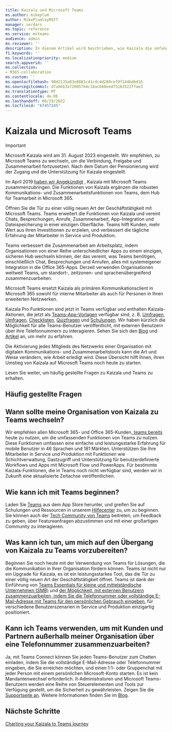 ```yaml
---
title: Kaizala und Microsoft Teams
ms.author: mikeplum
author: MikePlumleyMSFT
manager: serdars
ms.topic: reference
ms.service: msteams
audience: admin
ms.reviewer: ''
description: In diesem Artikel wird beschrieben, wie Kaizala die umfangreichen Funktionen und Features in Microsoft Teams ergänzt.
f1.keywords: ''
ms.localizationpriority: medium
search.appverid: ''
ms.collection:
- M365-collaboration
ms.custom: ''
ms.openlocfilehash: 90d2135a03e8881c41cdc4d280cef9f144bdbd16
ms.sourcegitcommit: d7a86b3a72005764c18acb60eedf5163523ffae3
ms.translationtype: MT
ms.contentlocale: de-DE
ms.lasthandoff: 08/29/2022
ms.locfileid: "67457245"
---
```

# <a name="kaizala-and-microsoft-teams"></a>Kaizala und Microsoft Teams 

> [!Important]
> Microsoft Kaizala wird am 31. August 2023 eingestellt. Wir empfehlen, zu Microsoft Teams zu wechseln, um die Verbindung, Freigabe und Zusammenarbeit fortzusetzen. Nach dem Datum der Pensionierung wird der Zugang und die Unterstützung für Kaizala eingestellt.

Im April 2019 [haben wir Angekündigt](https://techcommunity.microsoft.com/t5/microsoft-kaizala-blog/update-on-kaizala-features-coming-to-microsoft-teams/ba-p/974525) , Kaizala mit Microsoft Teams zusammenzubringen. Die Funktionen von Kaizala ergänzen die robusten Kommunikations- und Zusammenarbeitsfunktionen von Teams, dem Hub für Teamarbeit in Microsoft 365.

Öffnen Sie die Tür zu einer völlig neuen Art der Geschäftstätigkeit mit Microsoft Teams. Teams erweitert die Funktionen von Kaizala und vereint Chats, Besprechungen, Anrufe, Zusammenarbeit, App-Integration und Dateispeicherung in einer einzigen Oberfläche. Teams hilft Kunden, mehr Wert aus ihren Investitionen zu erzielen, und verbessert die tägliche Erfahrung der Mitarbeiter in Service und Produktion.

Teams verbessert die Zusammenarbeit am Arbeitsplatz, indem Organisationen von einer Reihe unterschiedlicher Apps zu einem einzigen, sicheren Hub wechseln können, der das vereint, was Teams benötigen, einschließlich Chat, Besprechungen und Anrufen, alles mit systemeigener Integration in die Office 365-Apps. Derzeit verwenden Organisationen weltweit Teams, um standort-, zeitzonen- und sprachenübergreifend zusammenzuarbeiten.

Microsoft Teams ersetzt Kaizala als primären Kommunikationsclient in Microsoft 365 sowohl für interne Mitarbeiter als auch für Personen in Ihren erweiterten Netzwerken.

Kaizala Pro Funktionen sind jetzt in Teams verfügbar und enthalten Kaizala-Aktionen, die jetzt als [Teams-App-Vorlagen](/microsoftteams/platform/samples/app-templates) verfügbar sind, z. B. [Umfragen](/microsoftteams/platform/samples/app-templates#poll), [Umfragen](/microsoftteams/platform/samples/app-templates#survey), [Checklisten](/microsoftteams/platform/samples/app-templates#checklist), [Quizfragen](/microsoftteams/platform/samples/app-templates#quiz--) und [Schulungen](/microsoftteams/platform/samples/app-templates#training--). Wir haben kürzlich die Möglichkeit für alle Teams-Benutzer veröffentlicht, mit externen Benutzern über ihre Telefonnummern zu interagieren. Sehen Sie sich den [Blog](https://techcommunity.microsoft.com/t5/microsoft-teams-blog/microsoft-teams-users-can-now-chat-with-any-teams-user-outside/ba-p/3070832) und [Artikel](https://support.microsoft.com/en-us/office/add-or-invite-people-outside-your-teams-org-to-a-chat-6897ab47-9f60-4db6-8b95-18599714fe57) an, um mehr zu erfahren.

Die Aktivierung jedes Mitglieds des Netzwerks einer Organisation mit digitalen Kommunikations- und Zusammenarbeitstools kann die Art und Weise verändern, wie Arbeit erledigt wird. Diese Übersicht hilft Ihnen, ihren Umstieg von Kaizala auf Microsoft Teams noch heute zu starten.

Lesen Sie weiter, um häufig gestellte Fragen zu Kaizala und Teams zu erhalten.

## <a name="faq"></a>Häufig gestellte Fragen

## <a name="when-should-my-organization-move-from-kaizala-to-teams"></a>Wann sollte meine Organisation von Kaizala zu Teams wechseln?

Wir empfehlen allen Microsoft 365- und Office 365-Kunden[, teams bereits](https://www.microsoft.com/microsoft-teams/group-chat-software?ms.officeurl=teams&rtc=1&OCID=AID2388518_SEM_Ks5ySdZ9) heute zu nutzen, um die umfassenden Funktionen von Teams zu nutzen. Diese Funktionen umfassen eine einfache und leistungsstarke Erfahrung für mobile Benutzer in 46 Sprachen und 181 Märkten. Unterstützen Sie Ihre Mitarbeiter in Service und Produktion mit Funktionen wie Schichtverwaltung, Gastzugriff und Unterstützung für benutzerdefinierte Workflows und Apps mit Microsoft Flow und PowerApps. Für bestimmte Kaizala-Funktionen, die in Teams noch nicht verfügbar sind, werden wir in Zukunft eine aktualisierte Zeitachse veröffentlichen.

## <a name="how-can-i-get-started-with-teams"></a>Wie kann ich mit Teams beginnen?

Laden Sie [Teams](https://www.microsoft.com/microsoft-teams/group-chat-software) aus dem App Store herunter, und greifen Sie auf Schulungen und Ressourcen in unserem [Hilfecenter](https://support.microsoft.com/teams?ui=en-us&rs=en-us&ad=us) zu, um zu beginnen. Sie können auch der [Tech Community von Teams](https://techcommunity.microsoft.com/t5/microsoft-teams/ct-p/MicrosoftTeams) beitreten, um Feedback zu geben, über Featureanfragen abzustimmen und mit einer großartigen Community zu interagieren.

## <a name="what-can-i-do-to-prepare-for-the-transition-of-kaizala-to-teams"></a>Was kann ich tun, um mich auf den Übergang von Kaizala zu Teams vorzubereiten?

Beginnen Sie noch heute mit der Verwendung von Teams für Lösungen, die die Kommunikation in Ihrer Organisation fördern können. Teams ist nicht nur ein Upgrade für Kaizala, es ist ein leistungsstarkes Tool, das die Tür zu einer völlig neuen Art der Geschäftstätigkeit öffnet. Teams ist dank der Einführung von [Teams Essentials für kleine und mittelständische Unternehmen (SMB)](https://www.microsoft.com/microsoft-365/blog/2021/12/01/new-microsoft-teams-essentials-is-built-for-small-businesses/) und [der Möglichkeit, mit externen Benutzern zusammenzuarbeiten, indem Sie die Telefonnummer oder vollständige E-Mail-Adresse mit Teams für den persönlichen Gebrauch eingeben](https://techcommunity.microsoft.com/t5/microsoft-teams-blog/microsoft-teams-users-can-now-chat-with-any-teams-user-outside/ba-p/3070832), für verschiedene Benutzerszenarien in Service und Produktion einzigartig positioniert.

## <a name="will-i-be-able-to-use-teams-to-collaborate-with-customers-and-partners-outside-my-organization-using-a-phone-number"></a>Kann ich Teams verwenden, um mit Kunden und Partnern außerhalb meiner Organisation über eine Telefonnummer zusammenzuarbeiten?

Ja, mit Teams Connect können Sie jeden Teams-Benutzer zum Chatten einladen, indem Sie die vollständige E-Mail-Adresse oder Telefonnummer eingeben, die Sie erreichen möchten, und einen 1:1- oder Gruppenchat mit jeder Person mit einem persönlichen Microsoft-Konto starten. Es ist kein Mandantenwechsel erforderlich. It-Administratoren und Microsoft Teams-Benutzern werden eine Reihe von Steuerelementen und Tools zur Verfügung gestellt, um die Sicherheit zu gewährleisten. Zeigen Sie die [Supportseite an](https://support.microsoft.com/en-us/office/add-or-invite-people-outside-your-teams-org-to-a-chat-6897ab47-9f60-4db6-8b95-18599714fe57). Weitere Informationen finden Sie im [Blog](https://techcommunity.microsoft.com/t5/microsoft-teams-blog/microsoft-teams-users-can-now-chat-with-any-teams-user-outside/ba-p/3070832).

## <a name="next-steps"></a>Nächste Schritte
<a name="ControlSyncThroughput"> </a>

[Charting your Kaizala to Teams journey](/MicrosoftTeams/prepare-for-teams-kaizala)